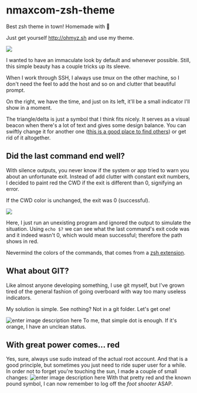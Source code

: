 # nmaxcom-zsh-theme

Best zsh theme in town! Homemade with 💙

Just get yourself http://ohmyz.sh and use my theme.


![](https://i.imgur.com/vG7jeuK.png)

I wanted to have an immaculate look by default and whenever possible. Still, this simple beauty has a couple tricks up its sleeve.

When I work through SSH, I always use *tmux* on the other machine, so I don't need the feel to add the host and so on and clutter that beautiful prompt.

On the right, we have the time, and just on its left, it'll be a small indicator I'll show in a moment.

The triangle/delta is just a symbol that I think fits nicely. It serves as a visual beacon when there's a lot of text and gives some design balance. 
You can swiftly change it for another one ([this is a good place to find others](https://unicode-table.com/en/)) or get rid of it altogether.

## Did the last command end well?

With silence outputs, you never know if the system or app tried to warn you about an unfortunate exit. Instead of add clutter with constant exit numbers, I decided to paint red the CWD if the exit is different than 0, signifying an error.

If the CWD color is unchanged, the exit was 0 (successful).

![](https://i.imgur.com/ciPuxLE.png)

Here, I just run an unexisting program and ignored the output to simulate the situation.
Using `echo $?` we can see what the last command's exit code was and it indeed wasn't 0, which would mean successful; therefore the path shows in red.

Nevermind the colors of the commands, that comes from a [zsh extension](https://github.com/zsh-users/zsh-syntax-highlighting).

## What about GIT?

Like almost anyone developing something, I use git myself, but I've grown tired of the general fashion of going overboard with way too many useless indicators.

My solution is simple. See nothing? Not in a git folder. Let's get one!

![enter image description here](https://i.imgur.com/hFNv6VU.png)
To me, that simple dot is enough. If it's orange, I have an unclean status.

## With great power comes... red
Yes, sure, always use sudo instead of the actual root account. And that is a good principle, but sometimes you just need to ride super user for a while. In order not to forget you're touching the sun, I made a couple of small changes:
![enter image description here](https://i.imgur.com/50IWWuc.png)
With that pretty red and the known pound symbol, I can now remember to log off the *foot shooter* ASAP.
